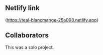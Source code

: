 ## Netlify link
(https://teal-blancmange-25a098.netlify.app)

## Collaborators
This was a solo project.
